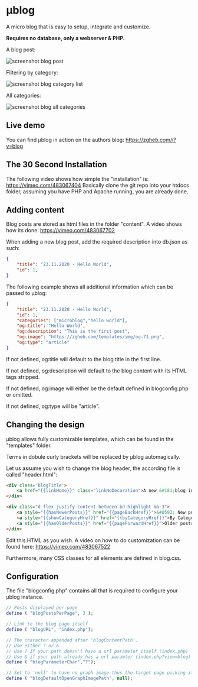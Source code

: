 # µblog
A micro blog that is easy to setup, integrate and customize.

**Requires no database, only a webserver & PHP.**

A blog post:

![screenshot blog post](https://i.imgur.com/HcZxWqx.png)

Filtering by category:

![screenshot blog category list](https://i.imgur.com/wpaxhjr.png)

All categories:

![screenshot blog all categories](https://i.imgur.com/xGRJ8b6.png)


## Live demo
You can find µblog in action on the authors blog:
https://zgheb.com/i?v=blog

## The 30 Second Installation
The following video shows how simple the "installation" is: https://vimeo.com/483067404
Basically clone the git repo into your htdocs folder, assuming you have PHP and Apache running, you are already done.

## Adding content
Blog posts are stored as html files in the folder "content".
A video shows how its done: https://vimeo.com/483067702

When adding a new blog post, add the required description into db.json as such:
```json
{
	"title": "23.11.2020 - Hello World",
	"id": 1,
}
```
The following example shows all additional information which can be passed to µblog:
```json
{
	"title": "23.11.2020 - Hello World",
	"id": 1,
	"categories": ["microblog","hello world"],
	"og:title": "Hello World",
	"og:description": "This is the first post",
	"og:image": "https://zgheb.com/templates/img/og-71.png",
	"og:type": "article"
}
```

If not defined, og:title will default to the blog title in the first line.

If not defined, og:description will default to the blog content with its HTML tags stripped.

If not defined, og:image will either be the default defined in blogconfig.php or omitted.

If not defined, og:type will be "article".

## Changing the design

µblog allows fully customizable templates, which can be found in the "templates" folder.

Terms in dobule curly brackets will be replaced by µblog automagically.

Let us assume you wish to change the blog header, the according file is called "header.html":
```html
<div class='blogTitle'>
	<a href="{{linkHome}}" class="linkNoDecoration">A new &#181;blog instance</a>
</div>

<div class="d-flex justify-content-between bd-highlight mb-3">
	<a style="{{hasNewerPosts}}" href="{{pageBackHref}}">&#8592; New posts</a>
	<a style="{{showCategoryHref}}" href="{{byCategoryHref}}">By Category</a>
	<a style="{{hasOlderPosts}}" href="{{pageForwardHref}}">Older posts &#8594;</a>
</div>
```
Edit this HTML as you wish.
A video on how to do customization can be found here: https://vimeo.com/483067522

Furthermore, many CSS classes for all elements are defined in blog.css.

## Configuration
The file "blogconfig.php" contains all that is required to configure your µblog instance.
```php
// Posts displayed per page
define ( "blogPostsPerPage", 3 );

// Link to the blog page itself
define ( "blogURL", "index.php");

// The character appended after 'blogContentPath'.
// Use either ? or &.
// Use ? if your path doesn't have a url parameter itself (index.php)
// Use & if your path already has a url paramter (index.php?view=blog)
define ( "blogParameterChar","?");

// Set to 'null' to have no graph image thus the target page picking its own
define ( "blogDefaultOpenGraphImagePath", null);
```